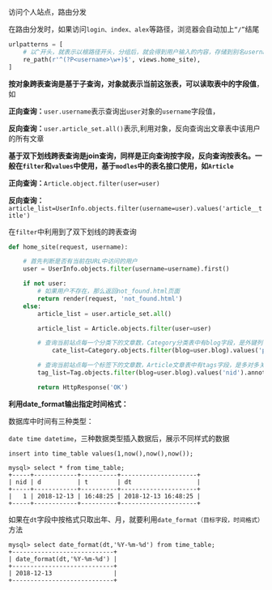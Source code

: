 访问个人站点，路由分发

在路由分发时，如果访问`login、index、alex`等路径，浏览器会自动加上`“/”`结尾

```python
urlpatterns = [
    # 以^开头，就表示以根路径开头，分组后，就会得到用户输入的内容，存储到别名username上
    re_path(r'^(?P<username>\w+)$', views.home_site),
]
```



**按对象跨表查询是基于子查询，对象就表示当前这张表，可以读取表中的字段值**，如

**正向查询：**`user.username`表示查询出`user`对象的`username`字段值，

**反向查询：**`user.article_set.all()`表示,利用对象，反向查询出文章表中该用户的所有文章



**基于双下划线跨表查询是join查询，同样是正向查询按字段，反向查询按表名。一般在`filter`和`values`中使用，基于`modles`中的表名接口使用，如`Article`**

**正向查询：**`Article.object.filter(user=user)`

**反向查询：**`article_list=UserInfo.objects.filter(username=user).values('article__title')`

在`filter`中利用到了双下划线的跨表查询

```python
def home_site(request, username):

    # 首先判断是否有当前在URL中访问的用户
    user = UserInfo.objects.filter(username=username).first()

    if not user:
        # 如果用户不存在，那么返回not_found.html页面
        return render(request, 'not_found.html')
    else:
        article_list = user.article_set.all()

        article_list = Article.objects.filter(user=user)

        # 查询当前站点每一个分类下的文章数，Category分类表中有blog字段，是外键列一对多关系，利用当前user按对象跨表查询出站点对象，并给予主键分组，通过聚合函数跨表统计查询文章总数，展示出分类名和对应的文章总数
            cate_list=Category.objects.filter(blog=user.blog).values('pk').annotate(article_count=Count('article__nid')).values('title','article_count')

        # 查询当前站点每一个标签下的文章数，Article文章表中有tags字段，是多对多关系，反向查询按表名，写为article__nid
        tag_list=Tag.objects.filter(blog=user.blog).values('nid').annotate(c=Count('article__nid')).values('title', 'c')

        return HttpResponse('OK')
```



**利用date_format输出指定时间格式：**

数据库中时间有三种类型：

`date time datetime`，三种数据类型插入数据后，展示不同样式的数据

```mysql
insert into time_table values(1,now(),now(),now());

mysql> select * from time_table;
+-----+------------+----------+---------------------+
| nid | d          | t        | dt                  |
+-----+------------+----------+---------------------+
|   1 | 2018-12-13 | 16:48:25 | 2018-12-13 16:48:25 |
+-----+------------+----------+---------------------+
```



如果在`dt`字段中按格式只取出年、月，就要利用`date_format（目标字段，时间格式）`方法

```mysql
mysql> select date_format(dt,'%Y-%m-%d') from time_table;
+----------------------------+
| date_format(dt,'%Y-%m-%d') |
+----------------------------+
| 2018-12-13                 |
+----------------------------+
```
